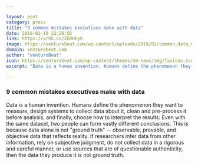 ```yaml
---

layout: post
category: press
title: "9 common mistakes executives make with data"
date: 2018-02-19 22:26:55
link: https://vrhk.co/2ERHkyU
image: https://venturebeat.com/wp-content/uploads/2018/02/common_data_mistakes_1200px_web.png?fit=780%2C532&strip=all
domain: venturebeat.com
author: "VentureBeat"
icon: https://venturebeat.com/wp-content/themes/vb-news/img/favicon.ico
excerpt: "Data is a human invention. Humans define the phenomenon they want to measure, design systems to collect data about it, clean and pre-process it before analysis, and finally, choose how to interpret the results. Even with the same dataset, two people can form vastly different conclusions. This is because data alone is not \"ground truth\" -- observable, provable, and objective data that reflects reality. If researchers infer data from other information, rely on subjective judgment, do not collect data in a rigorous and careful manner, or use sources that are of questionable authenticity, then the data they produce it is not ground truth."

---
```


### 9 common mistakes executives make with data

Data is a human invention. Humans define the phenomenon they want to measure, design systems to collect data about it, clean and pre-process it before analysis, and finally, choose how to interpret the results. Even with the same dataset, two people can form vastly different conclusions. This is because data alone is not "ground truth" -- observable, provable, and objective data that reflects reality. If researchers infer data from other information, rely on subjective judgment, do not collect data in a rigorous and careful manner, or use sources that are of questionable authenticity, then the data they produce it is not ground truth.